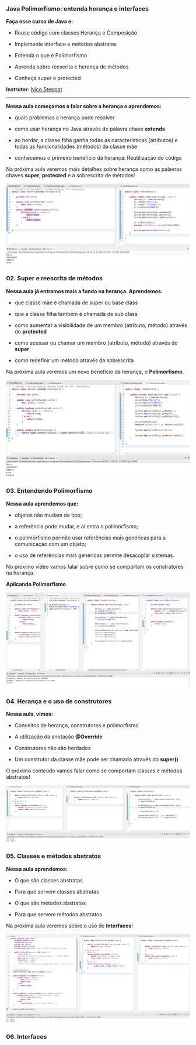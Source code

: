 ### Java Polimorfismo: entenda herança e interfaces

**Faça esse curso de Java e:**

- Reuse código com classes Herança e Composição

- Implemente interface e métodos abstratas

- Entenda o que é Polimorfismo

- Aprenda sobre reescrita e herança de métodos

- Conheça super e protected

**Instrutor:** 
[Nico Steppat](https://github.com/steppat)
 
__________________________________________

**Nessa aula começamos a falar sobre a herança e aprendemos:**

- quais problemas a herança pode resolver

- como usar herança no Java através de palavra chave **extends**

- ao herdar, a classe filha ganha todas as características (atributos) e todas as funcionalidades (métodos) da classe mãe

- conhecemos o primeiro benefício da herança: Reutilização do código

Na próxima aula veremos mais detalhes sobre herança como as palavras chaves **super**, **protected** e a sobrescrita de métodos!

![Introdução a Herança](./imgs/prints/introducaoHeranca.png)

### 02. Super e reescrita de métodos

**Nessa aula já entramos mais a fundo na herança. Aprendemos:**

- que classe mãe é chamada de super ou base class

- que a classe filha também é chamada de sub class

- como aumentar a visibilidade de um membro (atributo, método) através do **protected**

- como acessar ou chamar um membro (atributo, método) através do **super**

- como redefinir um método através da sobrescrita

Na próxima aula veremos um novo benefício da herança, o **Polimorfismo**. 

![Super e reescrita de métodos](./imgs/prints/superReescritaDeMetodos.png)

### 03. Entendendo Polimorfismo

**Nessa aula aprendemos que:**

- objetos não mudam de tipo;

- a referência pode mudar, e aí entra o polimorfismo;

- o polimorfismo permite usar referências mais genéricas para a comunicação com um objeto;

- o uso de referências mais genéricas permite desacoplar sistemas.

No próximo vídeo vamos falar sobre como se comportam os construtores na herança.

**Aplicando Polimorfismo**

![Aplicando Polimorfismo](./imgs/prints/polimorfismo.png)

### 04. Herança e o uso de construtores

**Nessa aula, vimos:**

- Conceitos de herança, construtores e polimorfismo

- A utilização da anotação **@Override**

- Construtores não são herdados

- Um construtor da classe mãe pode ser chamado através do **super()**

O próximo conteúdo vamos falar como se comportam classes e métodos abstratos! 

![Herança e o uso de construtores](./imgs/prints/herancaEUsoDeConstrutores.png)

### 05. Classes e métodos abstratos

**Nessa aula aprendemos:**

- O que são classes abstratas

- Para que servem classes abstratas

- O que são métodos abstratos

- Para que servem métodos abstratos

Na próxima aula veremos sobre o uso de **Interfaces**!

![Classes e métodos abstratos](./imgs/prints/ClassesEMetodosAbstratos.png)


### 06. Interfaces


 